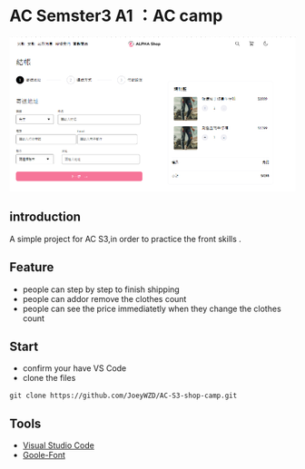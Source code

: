  # AC Semster3 A1 ：AC camp
 ![Website Image](./img/AC-S3-A1-ac%20camp.png)

## introduction 
A simple project for AC S3,in order to practice the front skills .

## Feature
- people can step by step to finish shipping
- people can addor remove the clothes count
- people can see the price immediatetly when they change the clothes count

## Start
- confirm your have VS Code
- clone the files
```
git clone https://github.com/JoeyWZD/AC-S3-shop-camp.git
```


## Tools
- [Visual Studio Code](https://code.visualstudio.com/)
- [Goole-Font](https://fonts.google.com/)